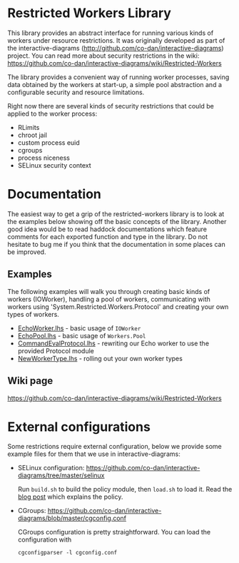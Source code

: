# Restricted Workers Library

This library provides an abstract interface for running various kinds
of workers under resource restrictions. It was originally developed as
part of the
interactive-diagrams (<http://github.com/co-dan/interactive-diagrams>)
project. You can read more about security restrictions in the wiki: <https://github.com/co-dan/interactive-diagrams/wiki/Restricted-Workers>

The library provides a convenient way of running worker processes,
saving data obtained by the workers at start-up, a simple pool
abstraction and a configurable security and resource limitations.

Right now there are several kinds of security restrictions that could
be applied to the worker process:

- RLimits
- chroot jail
- custom process euid
- cgroups
- process niceness
- SELinux security context

# Documentation

The easiest way to get a grip of the restricted-workers library is to
look at the examples below showing off the basic concepts of the
library. Another good idea would be to read haddock documentations
which feature comments for each exported function and type in the
library. Do not hesitate to bug me if you think that the documentation
in some places can be improved.

## Examples

The following examples will walk you through creating basic kinds of
workers (IOWorker), handling a pool of workers, communicating with
workers using 'System.Restricted.Workers.Protocol' and creating your
own types of workers.

- [EchoWorker.lhs](examples/EchoWorker.lhs) - basic usage of
  `IOWorker`
- [EchoPool.lhs](examples/EchoPool.lhs) - basic usage of
  `Workers.Pool`
- [CommandEvalProtocol.lhs](examples/CommandEvalProtocol.lhs) -
  rewriting our Echo worker to use the provided Protocol module
- [NewWorkerType.lhs](examples/NewWorkerTypes.lhs) - rolling out your
  own worker types

## Wiki page

<https://github.com/co-dan/interactive-diagrams/wiki/Restricted-Workers>

# External configurations 

Some restrictions require external configuration, below we provide
some example files for them that we use in interactive-diagrams:

- SELinux configuration:
  https://github.com/co-dan/interactive-diagrams/tree/master/selinux
  
  Run `build.sh` to build the policy module, then `load.sh` to load
  it. Read the
  [blog post](http://parenz.wordpress.com/2013/07/15/interactive-diagrams-gsoc-progress-report/)
  which explains the policy.
  
- CGroups:
  https://github.com/co-dan/interactive-diagrams/blob/master/cgconfig.conf
  
  CGroups configuration is pretty straightforward. You can load the
  configuration with
  
  ```
  cgconfigparser -l cgconfig.conf
  ```
